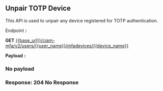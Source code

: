 ## Unpair TOTP Device

This API is used to unpair any device registered for TOTP authentication.

<!--
type: tab
titles: Request, Response
-->

Endpoint **:**

**GET** [{{base_url}}/ciam-mfa/v2/users/{{user_name}}/mfadevices/{{device_name}}](../api/?type=get&path=/ciam-mfa/v2/users/{user_name}/mfadevices/{device_name}&version=2.0.0)

**Payload** **:**

### No payload 

<!--
type: tab
-->

### Response: 204 No Response

<!-- type: tab-end -->
